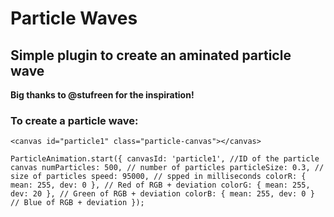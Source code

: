 # Particle Waves

## Simple plugin to create an aminated particle wave

**Big thanks to @stufreen for the inspiration!**

### To create a particle wave:

`<canvas id="particle1" class="particle-canvas"></canvas>`

`ParticleAnimation.start({
	canvasId: 'particle1', //ID of the particle canvas
	numParticles: 500, // number of particles
	particleSize: 0.3, // size of particles
	speed: 95000, // spped in milliseconds
	colorR: { mean: 255, dev: 0 }, // Red of RGB + deviation
	colorG: { mean: 255, dev: 20 }, // Green of RGB + deviation
	colorB: { mean: 255, dev: 0 } // Blue of RGB + deviation
});`